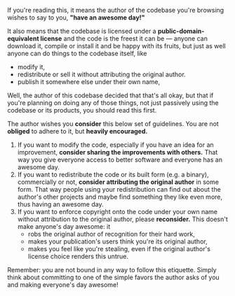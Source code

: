 If you're reading this, it means the author of the codebase you're browsing
wishes to say to you, **"have an awesome day!"**

It also means that the codebase is licensed under a **public-domain-equivalent
license** and the code is the freest it can be — anyone can download it, compile
or install it and be happy with its fruits, but just as well anyone can do things
to the codebase itself, like
* modify it,
* redistribute or sell it without attributing the original author.
* publish it somewhere else under their own name,

Well, the author of this codebase decided that that's all okay, but that if you're
planning on doing any of those things, not just passively using the codebase or its
products, you should read this first.

The author wishes you **consider** this below set of guidelines. You are not **obliged**
to adhere to it, but **heavily encouraged.**

1. If you want to modify the code, especially if you have an idea for an improvement,
**consider sharing the improvements with others.** That way you give everyone access to
better software and everyone has an awesome day.
2. If you want to redistribute the code or its built form (e.g. a binary), commercially
or not, **consider attributing the original author** in some form. That way people using
your redistribution can find out about the author's other projects and maybe find something
they like even more, thus having an awesome day.
3. If you want to enforce copyright onto the code under your own name without attribution to
the original author, please **reconsider.** This doesn't make anyone's day awesome: it
    * robs the original author of recognition for their hard work,
    * makes your publication's users think you're its original author,
    * makes you feel like you're stealing, even if the original author's license choice renders
    this untrue.


Remember: you are not bound in any way to follow this etiquette. Simply think about committing
to one of the simple favors the author asks of you and making everyone's day awesome!